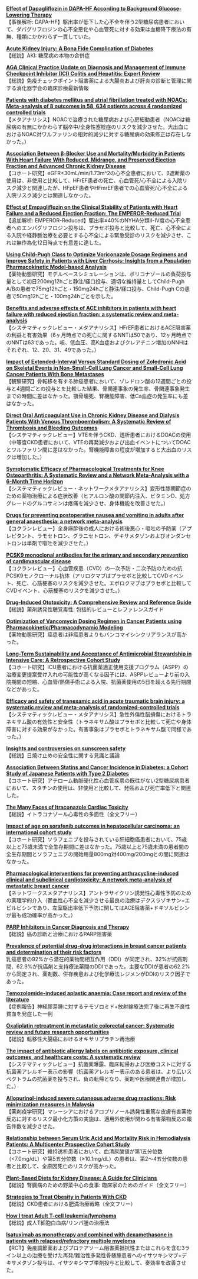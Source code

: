 [**Effect of Dapagliflozin in DAPA-HF According to Background Glucose-Lowering Therapy**](https://pubmed.ncbi.nlm.nih.gov/33082245/)  
【事後解析: DAPA-HF】駆出率が低下した心不全を伴う2型糖尿病患者において、ダパグリフロジンの心不全悪化や心血管死に対する効果は血糖降下療法の有無、種類にかかわらず一貫していた。

[**Acute Kidney Injury: A Bona Fide Complication of Diabetes**](https://pubmed.ncbi.nlm.nih.gov/33082271/)  
【総説】AKI: 糖尿病の本物の合併症

[**AGA Clinical Practice Update on Diagnosis and Management of Immune Checkpoint Inhibitor (ICI) Colitis and Hepatitis: Expert Review**](https://pubmed.ncbi.nlm.nih.gov/33080231/)  
【総説】免疫チェックポイント阻害薬による大腸炎および肝炎の診断と管理に関する消化器学会の臨床診療最新情報

[**Patients with diabetes mellitus and atrial fibrillation treated with NOACs: Meta-analysis of 8 outcomes in 58, 634 patients across 4 randomized controlled trials**](https://pubmed.ncbi.nlm.nih.gov/33063112/)  
【メタアナリシス】NOACで治療された糖尿病および心房細動患者（NOACは糖尿病の有無にかかわらず脳卒中/全身性塞栓症のリスクを減少させた。大出血におけるNOAC対ワルファリンの相対的減少に対する糖尿病の効果修正は存在しなかった。）

[**Association Between β-Blocker Use and Mortality/Morbidity in Patients With Heart Failure With Reduced, Midrange, and Preserved Ejection Fraction and Advanced Chronic Kidney Disease**](https://pubmed.ncbi.nlm.nih.gov/33070637/)  
【コホート研究】eGFR<30mL/min/1.73m^2の心不全患者において、β遮断薬の使用は、非使用と比較して、HFrEF患者の死亡、心血管死/心不全による入院リスク減少と関連したが、HFpEF患者やHFmrEF患者での心血管死/心不全による入院リスク減少とは関連しなかった。

[**Effect of Empagliflozin on the Clinical Stability of Patients with Heart Failure and a Reduced Ejection Fraction: The EMPEROR-Reduced Trial**](https://pubmed.ncbi.nlm.nih.gov/33081531/)  
【追加解析: EMPEROR-Reduced】駆出率≤40%のNYHA分類II-IV度の心不全患者へのエンパグリフロジン投与は、プラセボ投与と比較して、死亡、心不全による入院や経静脈治療を必要とする心不全による緊急受診のリスクを減少させ、これは無作為化12日時点で有意差に達した。

[**Using Child-Pugh Class to Optimize Voriconazole Dosage Regimens and Improve Safety in Patients with Liver Cirrhosis: Insights from a Population Pharmacokinetic Model-based Analysis**](https://pubmed.ncbi.nlm.nih.gov/33064889/)  
【薬物動態研究】モデルベースシミュレーションは、ボリコナゾールの負荷投与量として初日200mg12hごと静注/経口投与、適切な維持量としてChild-Pugh A/Bの患者で75mg12hごと・150mg24hごと静注/経口投与、Child-Pugh Cの患者で50mg12hごと・100mg24hごとを示した。

[**Benefits and adverse effects of ACE inhibitors in patients with heart failure with reduced ejection fraction: a systematic review and meta-analysis**](https://pubmed.ncbi.nlm.nih.gov/33070218/)  
【システマティックレビュー・メタアナリシス】HFrEF患者におけるACE阻害薬の利益と有害効果（6ヶ月時点での死亡に関するNNTは50であり、12ヶ月時点でのNNTは63であった。咳、低血圧、高K血症およびクレアチニン増加のNNHはそれぞれ、12、20、31、49であった。）

[**Impact of Extended-Interval Versus Standard Dosing of Zoledronic Acid on Skeletal Events in Non-Small-Cell Lung Cancer and Small-Cell Lung Cancer Patients With Bone Metastases**](https://pubmed.ncbi.nlm.nih.gov/33070623/)  
【観察研究】骨転移を有する肺癌患者において、ゾレドロン酸の12週間ごとの投与と4週間ごとの投与とを比較した結果、骨関連事象の発生率、骨関連事象発生までの時間に差はなかった。顎骨壊死、腎機能障害、低Ca血症の発生率にも差はなかった。

[**Direct Oral Anticoagulant Use in Chronic Kidney Disease and Dialysis Patients With Venous Thromboembolism: A Systematic Review of Thrombosis and Bleeding Outcomes**](https://pubmed.ncbi.nlm.nih.gov/33073581/)  
【システマティックレビュー】VTEを伴うCKD、透析患者におけるDOACの使用（中等度CKD患者において、VTEの再発減少および出血イベントについてDOACとワルファリン間に差はなかった。腎機能障害の程度が増加すると大出血のリスクは増加した。）

[**Symptomatic Efficacy of Pharmacological Treatments for Knee Osteoarthritis: A Systematic Review and a Network Meta-Analysis with a 6-Month Time Horizon**](https://pubmed.ncbi.nlm.nih.gov/33074440/)  
【システマティックレビュー・ネットワークメタアナリシス】変形性膝関節症のための薬物治療による症状改善（ヒアルロン酸の関節内注入、ビタミンD、処方グレードのグルコサミンは疼痛を減少させ、身体機能を改善させた。）

[**Drugs for preventing postoperative nausea and vomiting in adults after general anaesthesia: a network meta-analysis**](https://pubmed.ncbi.nlm.nih.gov/33075160/)  
【コクランレビュー】全身麻酔後の成人における術後悪心・嘔吐の予防薬（アプレピタント、ラモセトロン、グラニセトロン、デキサメタゾンおよびオンダンセトロンは単剤で嘔吐を減少させた。）

[**PCSK9 monoclonal antibodies for the primary and secondary prevention of cardiovascular disease**](https://pubmed.ncbi.nlm.nih.gov/33078867/)  
【コクランレビュー】心血管疾患（CVD）の一次予防・二次予防のための抗PCSK9モノクローナル抗体（アリロクマブはプラセボと比較してCVDイベント、死亡、心筋梗塞のリスクを減少させた。エボロクマブはプラセボと比較してCVDイベント、心筋梗塞のリスクを減少させた。）

[**Drug-Induced Ototoxicity: A Comprehensive Review and Reference Guide**](https://pubmed.ncbi.nlm.nih.gov/33080070/)  
【総説】薬剤誘発性聴覚毒性: 包括的レビューとレファレンスガイド

[**Optimization of Vancomycin Dosing Regimen in Cancer Patients using Pharmacokinetic/Pharmacodynamic Modeling**](https://pubmed.ncbi.nlm.nih.gov/33084059/)  
【薬物動態研究】癌患者は非癌患者よりもバンコマイシンクリアランスが高かった。

[**Long-Term Sustainability and Acceptance of Antimicrobial Stewardship in Intensive Care: A Retrospective Cohort Study**](https://pubmed.ncbi.nlm.nih.gov/33060503/)  
【コホート研究】ICU患者における抗菌薬適正使用支援プログラム（ASPP）の治療変更提案受け入れの可能性が高くなる因子には、ASPPレビューより前の入院期間の短縮、心血管/熱傷手術による入院、抗菌薬使用の5日を超える先行期間などがあった。

[**Efficacy and safety of tranexamic acid in acute traumatic brain injury: a systematic review and meta-analysis of randomized-controlled trials**](https://pubmed.ncbi.nlm.nih.gov/33079217/)  
【システマティックレビュー・メタアナリシス】急性外傷性脳損傷におけるトラネキサム酸の有効性と安全性（トラネキサム酸はプラセボと比較して死亡や身体障害に対する効果がなかった。有害事象はプラセボとトラネキサム酸で同様であった。）

[**Insights and controversies on sunscreen safety**](https://pubmed.ncbi.nlm.nih.gov/33064037/)  
【総説】日焼け止めの安全性に関する見識と議論

[**Association Between Statins and Cancer Incidence in Diabetes: a Cohort Study of Japanese Patients with Type 2 Diabetes**](https://pubmed.ncbi.nlm.nih.gov/33063203/)  
【コホート研究】アテローム動脈硬化性心血管疾患の既往がない2型糖尿病患者において、スタチンの使用は、非使用と比較して、発癌および死亡率低下と関連した。

[**The Many Faces of Itraconazole Cardiac Toxicity**](https://pubmed.ncbi.nlm.nih.gov/33083707/)  
【総説】イトラコナゾール心毒性の多面性（全文フリー）

[**Impact of age on sorafenib outcomes in hepatocellular carcinoma: an international cohort study**](https://pubmed.ncbi.nlm.nih.gov/33071284/)  
【コホート研究】ソラフェニブを投与されている肝細胞癌患者において、75歳以上と75歳未満で全生存期間に差はなかった。75歳以上と75歳未満の患者間の全生存期間とソラフェニブの開始用量800mg対400mg/200mgとの間に関連はなかった。

[**Pharmacological interventions for preventing anthracycline-induced clinical and subclinical cardiotoxicity: A network meta-analysis of metastatic breast cancer**](https://pubmed.ncbi.nlm.nih.gov/33081570/)  
【ネットワークスメタアナリシス】アントラサイクリン誘発性心毒性予防のための薬理学的介入（鬱血性心不全を減少させる最良の治療はデクスラゾキサン+エピルビシンであり、左室駆出率低下予防に関してはACE阻害薬+ドキソルビシンが最も成功確率が高かった。）

[**PARP Inhibitors in Cancer Diagnosis and Therapy**](https://pubmed.ncbi.nlm.nih.gov/33082213/)  
【総説】癌の診断と治療におけるPARP阻害薬

[**Prevalence of potential drug-drug interactions in breast cancer patients and determination of their risk factors**](https://pubmed.ncbi.nlm.nih.gov/33086907/)  
乳癌患者の92%から潜在的薬物間相互作用（DDI）が同定され、32%が抗癌剤間、62.9%が抗癌剤と支持療法薬間のDDIであった。主要なDDIが患者の62.2%から同定され、薬剤数、併存疾患および化学療法レジメンがDDIのリスク因子であった。

[**Temozolomide-induced aplastic anaemia: Case report and review of the literature**](https://pubmed.ncbi.nlm.nih.gov/33086908/)  
【症例報告】神経膠芽腫に対するテモゾロミド+放射線療法完了後に再生不良性貧血を発症した一例

[**Oxaliplatin retreatment in metastatic colorectal cancer: Systematic review and future research opportunities**](https://pubmed.ncbi.nlm.nih.gov/33091698/)  
【総説】転移性大腸癌におけるオキサリプラチン再治療

[**The impact of antibiotic allergy labels on antibiotic exposure, clinical outcomes, and healthcare costs: A systematic review**](https://pubmed.ncbi.nlm.nih.gov/33059777/)  
【システマティックレビュー】抗菌薬曝露、臨床転帰および医療コストに対する抗菌薬アレルギー表示の影響（抗菌薬アレルギー表示のある患者は、より広いスペクトラムの抗菌薬を投与され、負の転帰となり、薬剤や医療関連費が増加した。）

[**Allopurinol-induced severe cutaneous adverse drug reactions: Risk minimization measures in Malaysia**](https://pubmed.ncbi.nlm.nih.gov/33084196/)  
【薬剤疫学研究】マレーシアにおけるアロプリノール誘発性重篤な皮膚有害薬物反応に対するリスク最小化方策の実施は、適用外使用が関わる有害薬物反応の報告件数を減少させた。

[**Relationship between Serum Uric Acid and Mortality Risk in Hemodialysis Patients: A Multicenter Prospective Cohort Study**](https://pubmed.ncbi.nlm.nih.gov/33070128/)  
【コホート研究】維持透析患者において、血清尿酸値が第1五分位数（<7.0mg/dL）や第5五分位数（≥10.1mg/dL）の患者は、第2〜4五分位数の患者と比較して、全原因死亡のリスクが高かった。

[**Plant-Based Diets for Kidney Disease: A Guide for Clinicians**](https://pubmed.ncbi.nlm.nih.gov/33075387/)  
【総説】腎臓病のための野菜中心の食事: 臨床家のためのガイド（全文フリー）

[**Strategies to Treat Obesity in Patients With CKD**](https://pubmed.ncbi.nlm.nih.gov/33075388/)  
【総説】CKD患者における肥満治療戦略（全文フリー）

[**How I treat Adult T-cell leukemia/lymphoma**](https://pubmed.ncbi.nlm.nih.gov/33075812/)  
【総説】成人T細胞白血病/リンパ腫の治療法

[**Isatuximab as monotherapy and combined with dexamethasone in patients with relapsed/refractory multiple myeloma**](https://pubmed.ncbi.nlm.nih.gov/33080623/)  
【RCT】免疫調節薬およびプロテアソーム阻害薬抵抗性またはこれらを含む3ライン以上の治療を受けた再発/難治性多発性骨髄腫患者へのイサツキシマブ+デキサメタゾン投与は、イサツキシマブ単剤投与と比較して、奏効率を改善させた。
